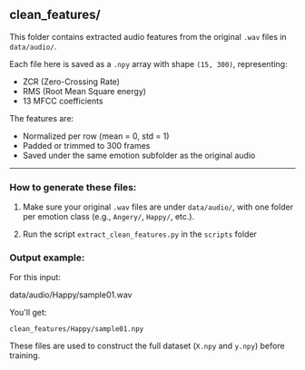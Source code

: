 ## clean_features/

This folder contains extracted audio features from the original `.wav` files in `data/audio/`.

Each file here is saved as a `.npy` array with shape `(15, 300)`, representing:
- ZCR (Zero-Crossing Rate)
- RMS (Root Mean Square energy)
- 13 MFCC coefficients

The features are:
- Normalized per row (mean = 0, std = 1)
- Padded or trimmed to 300 frames
- Saved under the same emotion subfolder as the original audio

---

### How to generate these files:

1. Make sure your original `.wav` files are under `data/audio/`, with one folder per emotion class (e.g., `Angery/`, `Happy/`, etc.).

2. Run the script `extract_clean_features.py` in the `scripts` folder


### Output example:

For this input:

data/audio/Happy/sample01.wav


You'll get:

```
clean_features/Happy/sample01.npy
```

These files are used to construct the full dataset (`X.npy` and `y.npy`) before training.